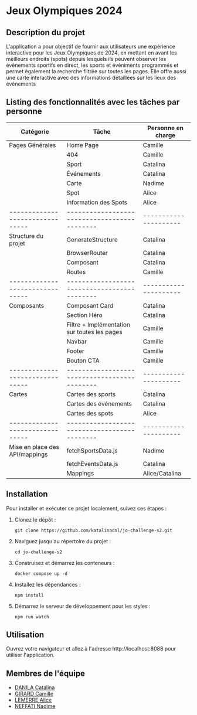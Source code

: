 # Jeux Olympiques 2024

## Description du projet

L'application a pour objectif de fournir aux utilisateurs une expérience interactive pour les Jeux Olympiques de 2024, en mettant en avant les meilleurs endroits (spots) depuis lesquels ils peuvent observer les événements sportifs en direct, les sports et événiments programmés et permet également la recherche filtrée sur toutes les pages. Elle offre aussi une carte interactive avec des informations détaillées sur les lieux des événements

## Listing des fonctionnalités avec les tâches par personne

| Catégorie                     | Tâche                                      | Personne en charge  |
|-------------------------------|--------------------------------------------|---------------------|
| Pages Générales               | Home Page                                  | Camille             |
|                               | 404                                        | Camille             |
|                               | Sport                                      | Catalina            |
|                               | Événements                                 | Catalina            |
|                               | Carte                                      | Nadime              |
|                               | Spot                                       | Alice               |
|                               | Information des Spots                      | Alice               |
|-------------------------------|--------------------------------------------|---------------------|
| Structure du projet           | GenerateStructure                          | Catalina            |
|                               | BrowserRouter                              | Catalina            |
|                               | Composant                                  | Catalina            |
|                               | Routes                                     | Camille             |
|-------------------------------|--------------------------------------------|---------------------|
| Composants                    | Composant Card                             | Catalina            |
|                               | Section Héro                               | Catalina            |
|                               | Filtre + Implémentation sur toutes les pages| Camille            |
|                               | Navbar                                     | Camille             |
|                               | Footer                                     | Camille             |
|                               | Bouton CTA                                 | Camille             |
|-------------------------------|--------------------------------------------|---------------------|
| Cartes                        | Cartes des sports                          | Catalina            |
|                               | Cartes des événements                      | Catalina            |
|                               | Cartes des spots                           | Alice               |
|-------------------------------|--------------------------------------------|---------------------|
| Mise en place des API/mappings| fetchSportsData.js                         | Nadime              |
|                               | fetchEventsData.js                         | Catalina            |
|                               | Mappings                                   | Alice/Catalina      |

## Installation

Pour installer et exécuter ce projet localement, suivez ces étapes :

1. Clonez le dépôt :
    ```
    git clone https://github.com/katalinadnl/jo-challenge-s2.git
    ```

2. Naviguez jusqu'au répertoire du projet :
    ```
    cd jo-challenge-s2
    ```

3. Construisez et démarrez les conteneurs :
    ```
    docker compose up -d
    ```

4. Installez les dépendances :
    ```
    npm install
    ```

5. Démarrez le serveur de développement pour les styles :
    ```
    npm run watch
    ```

## Utilisation

Ouvrez votre navigateur et allez à l'adresse http://localhost:8088 pour utiliser l'application.

## Membres de l'équipe

- [DANILA Catalina](https://github.com/katalinadnl)
- [GIRARD Camille](https://github.com/camille-girard)
- [LEMERRE Alice](https://github.com/AliceLemerre)
- [NEFFATI Nadime](https://github.com/nneffati2u)
